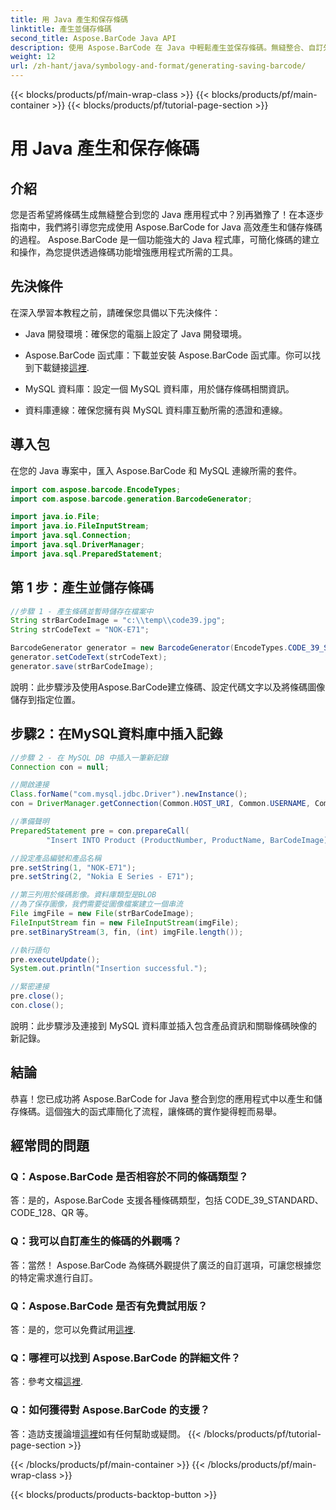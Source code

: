 ```yaml
---
title: 用 Java 產生和保存條碼
linktitle: 產生並儲存條碼
second_title: Aspose.BarCode Java API
description: 使用 Aspose.BarCode 在 Java 中輕鬆產生並保存條碼。無縫整合、自訂外觀並享受廣泛的條碼支援。
weight: 12
url: /zh-hant/java/symbology-and-format/generating-saving-barcode/
---
```


{{< blocks/products/pf/main-wrap-class >}}
{{< blocks/products/pf/main-container >}}
{{< blocks/products/pf/tutorial-page-section >}}

# 用 Java 產生和保存條碼


## 介紹

您是否希望將條碼生成無縫整合到您的 Java 應用程式中？別再猶豫了！在本逐步指南中，我們將引導您完成使用 Aspose.BarCode for Java 高效產生和儲存條碼的過程。 Aspose.BarCode 是一個功能強大的 Java 程式庫，可簡化條碼的建立和操作，為您提供透過條碼功能增強應用程式所需的工具。

## 先決條件

在深入學習本教程之前，請確保您具備以下先決條件：

- Java 開發環境：確保您的電腦上設定了 Java 開發環境。

- Aspose.BarCode 函式庫：下載並安裝 Aspose.BarCode 函式庫。你可以找到下載鏈接[這裡](https://releases.aspose.com/barcode/java/).

- MySQL 資料庫：設定一個 MySQL 資料庫，用於儲存條碼相關資訊。

- 資料庫連線：確保您擁有與 MySQL 資料庫互動所需的憑證和連線。

## 導入包

在您的 Java 專案中，匯入 Aspose.BarCode 和 MySQL 連線所需的套件。

```java
import com.aspose.barcode.EncodeTypes;
import com.aspose.barcode.generation.BarcodeGenerator;

import java.io.File;
import java.io.FileInputStream;
import java.sql.Connection;
import java.sql.DriverManager;
import java.sql.PreparedStatement;
```

## 第 1 步：產生並儲存條碼

```java
//步驟 1 - 產生條碼並暫時儲存在檔案中
String strBarCodeImage = "c:\\temp\\code39.jpg";
String strCodeText = "NOK-E71";

BarcodeGenerator generator = new BarcodeGenerator(EncodeTypes.CODE_39_STANDARD);
generator.setCodeText(strCodeText);
generator.save(strBarCodeImage);
```

說明：此步驟涉及使用Aspose.BarCode建立條碼、設定代碼文字以及將條碼圖像儲存到指定位置。

## 步驟2：在MySQL資料庫中插入記錄

```java
//步驟 2 - 在 MySQL DB 中插入一筆新記錄
Connection con = null;

//開啟連接
Class.forName("com.mysql.jdbc.Driver").newInstance();
con = DriverManager.getConnection(Common.HOST_URI, Common.USERNAME, Common.PASSWORD);

//準備聲明
PreparedStatement pre = con.prepareCall(
        "Insert INTO Product (ProductNumber, ProductName, BarCodeImage) " + "VALUES (?, ?, ?) ");

//設定產品編號和產品名稱
pre.setString(1, "NOK-E71");
pre.setString(2, "Nokia E Series - E71");

//第三列用於條碼影像。資料庫類型是BLOB
//為了保存圖像，我們需要從圖像檔案建立一個串流
File imgFile = new File(strBarCodeImage);
FileInputStream fin = new FileInputStream(imgFile);
pre.setBinaryStream(3, fin, (int) imgFile.length());

//執行語句
pre.executeUpdate();
System.out.println("Insertion successful.");

//緊密連接
pre.close();
con.close();
```

說明：此步驟涉及連接到 MySQL 資料庫並插入包含產品資訊和關聯條碼映像的新記錄。

## 結論

恭喜！您已成功將 Aspose.BarCode for Java 整合到您的應用程式中以產生和儲存條碼。這個強大的函式庫簡化了流程，讓條碼的實作變得輕而易舉。

## 經常問的問題

### Q：Aspose.BarCode 是否相容於不同的條碼類型？
答：是的，Aspose.BarCode 支援各種條碼類型，包括 CODE_39_STANDARD、CODE_128、QR 等。

### Q：我可以自訂產生的條碼的外觀嗎？
答：當然！ Aspose.BarCode 為條碼外觀提供了廣泛的自訂選項，可讓您根據您的特定需求進行自訂。

### Q：Aspose.BarCode 是否有免費試用版？
答：是的，您可以免費試用[這裡](https://releases.aspose.com/).

### Q：哪裡可以找到 Aspose.BarCode 的詳細文件？
答：參考文檔[這裡](https://reference.aspose.com/barcode/java/).

### Q：如何獲得對 Aspose.BarCode 的支援？
答：造訪支援論壇[這裡](https://forum.aspose.com/c/barcode/13)如有任何幫助或疑問。
{{< /blocks/products/pf/tutorial-page-section >}}

{{< /blocks/products/pf/main-container >}}
{{< /blocks/products/pf/main-wrap-class >}}

{{< blocks/products/products-backtop-button >}}
